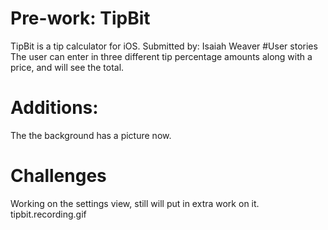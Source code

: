 
# Pre-work: TipBit
TipBit is a tip calculator for iOS.
Submitted by: Isaiah Weaver
#User stories
The user can enter in three different tip percentage amounts along with a price, and will see the total. 
# Additions:
The the background has a picture now. 
# Challenges
Working on the settings view, still will put in extra work on it. 
tipbit.recording.gif





